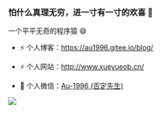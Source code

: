 ### 怕什么真理无穷，进一寸有一寸的欢喜 🌱

一个平平无奇的程序猿 😄

- ⚡ 个人博客：https://au1996.gitee.io/blog/

- ⚡ 个人网站：http://www.xueyueob.cn/

- 💬 个人微信：[Au-1996 (否定先生)](./images/xueyue.png)

![](https://github-readme-stats.vercel.app/api?username=au1996&show_icons=true&show_owner=true&count_private=true)

<!--
**au1996/au1996** is a ✨ _special_ ✨ repository because its `README.md` (this file) appears on your GitHub profile.

Here are some ideas to get you started:

- 🔭 I’m currently working on ...
- 🌱 I’m currently learning ...
- 👯 I’m looking to collaborate on ...
- 🤔 I’m looking for help with ...
- 💬 Ask me about ...
- 📫 How to reach me: ...
- 😄 Pronouns: ...
- ⚡ Fun fact: ...
-->
